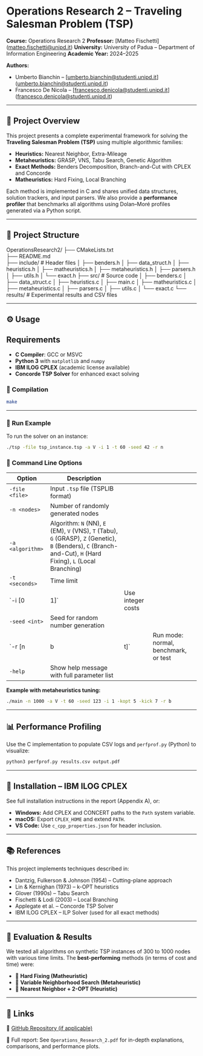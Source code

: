 # Operations Research 2 – Traveling Salesman Problem (TSP)

**Course:** Operations Research 2
**Professor:** [Matteo Fischetti] (matteo.fischetti@unipd.it)
**University:** University of Padua – Department of Information Engineering
**Academic Year:** 2024–2025

**Authors:**
* Umberto Bianchin – [umberto.bianchin@studenti.unipd.it] (umberto.bianchin@studenti.unipd.it)
* Francesco De Nicola – [francesco.denicola@studenti.unipd.it] (francesco.denicola@studenti.unipd.it)

---

## 🎯 Project Overview

This project presents a complete experimental framework for solving the **Traveling Salesman Problem (TSP)** using multiple algorithmic families:

* **Heuristics:** Nearest Neighbor, Extra-Mileage
* **Metaheuristics:** GRASP, VNS, Tabu Search, Genetic Algorithm
* **Exact Methods:** Benders Decomposition, Branch-and-Cut with CPLEX and Concorde
* **Matheuristics:** Hard Fixing, Local Branching

Each method is implemented in C and shares unified data structures, solution trackers, and input parsers. We also provide a **performance profiler** that benchmarks all algorithms using Dolan–Moré profiles generated via a Python script.

---

## 📁 Project Structure
OperationsResearch2/
├── CMakeLists.txt        
├── README.md           
├── include/           # Header files
│   ├── benders.h
│   ├── data_struct.h
│   ├── heuristics.h
│   ├── matheuristics.h
│   ├── metaheuristics.h
│   ├── parsers.h
│   ├── utils.h
│   └── exact.h
├── src/               # Source code
│   ├── benders.c
│   ├── data_struct.c
│   ├── heuristics.c
│   ├── main.c
│   ├── matheuristics.c
│   ├── metaheuristics.c
│   ├── parsers.c
│   ├── utils.c
│   └── exact.c
└── results/           # Experimental results and CSV files

---

## ⚙️ Usage

## Requirements

- **C Compiler**: GCC or MSVC
- **Python 3** with `matplotlib` and `numpy`
- **IBM ILOG CPLEX** (academic license available)
- **Concorde TSP Solver** for enhanced exact solving
  
### 🔧 Compilation

```bash
make
```

---

### 🚀 Run Example

To run the solver on an instance:

```bash
./tsp -file tsp_instance.tsp -a V -i 1 -t 60 -seed 42 -r n
```

### 🧭 Command Line Options

| Option           | Description                                                                                                                                                     |                   |                                      |
| ---------------- | --------------------------------------------------------------------------------------------------------------------------------------------------------------- | ----------------- | ------------------------------------ |
| `-file <file>`   | Input `.tsp` file (TSPLIB format)                                                                                                                               |                   |                                      |
| `-n <nodes>`     | Number of randomly generated nodes                                                                                                                              |                   |                                      |
| `-a <algorithm>` | Algorithm: `N` (NN), `E` (EM), `V` (VNS), `T` (Tabu), `G` (GRASP), `Z` (Genetic), `B` (Benders), `C` (Branch-and-Cut), `H` (Hard Fixing), `L` (Local Branching) |                   |                                      |
| `-t <seconds>`   | Time limit                                                                                                                                                      |                   |                                      |
| \`-i \[0         | 1]\`                                                                                                                                                            | Use integer costs |                                      |
| `-seed <int>`    | Seed for random number generation                                                                                                                               |                   |                                      |
| \`-r \[n         | b                                                                                                                                                               | t]\`              | Run mode: normal, benchmark, or test |
| `-help`          | Show help message with full parameter list                                                                                                                      |                   |                                      |

**Example with metaheuristics tuning:**

```bash
./main -n 1000 -a V -t 60 -seed 123 -i 1 -kopt 5 -kick 7 -r b
```

---

## 📊 Performance Profiling

Use the C implementation to populate CSV logs and `perfprof.py` (Python) to visualize:

```bash
python3 perfprof.py results.csv output.pdf
```

---

## 📌 Installation – IBM ILOG CPLEX

See full installation instructions in the report (Appendix A), or:

* **Windows:** Add CPLEX and CONCERT paths to the `Path` system variable.
* **macOS:** Export `CPLEX_HOME` and extend `PATH`.
* **VS Code:** Use `c_cpp_properties.json` for header inclusion.

---

## 📚 References

This project implements techniques described in:

* Dantzig, Fulkerson & Johnson (1954) – Cutting-plane approach
* Lin & Kernighan (1973) – k-OPT heuristics
* Glover (1990s) – Tabu Search
* Fischetti & Lodi (2003) – Local Branching
* Applegate et al. – Concorde TSP Solver
* IBM ILOG CPLEX – ILP Solver (used for all exact methods)

---

## 🧪 Evaluation & Results

We tested all algorithms on synthetic TSP instances of 300 to 1000 nodes with various time limits. The **best-performing** methods (in terms of cost and time) were:

* 🥇 **Hard Fixing (Matheuristic)**
* 🥈 **Variable Neighborhood Search (Metaheuristic)**
* 🥉 **Nearest Neighbor + 2-OPT (Heuristic)**

---

## 📎 Links

🔗 [GitHub Repository (if applicable)](https://github.com/umberto-bianchin/OperationsResearch2)

📄 Full report: See `Operations_Research_2.pdf` for in-depth explanations, comparisons, and performance plots.
